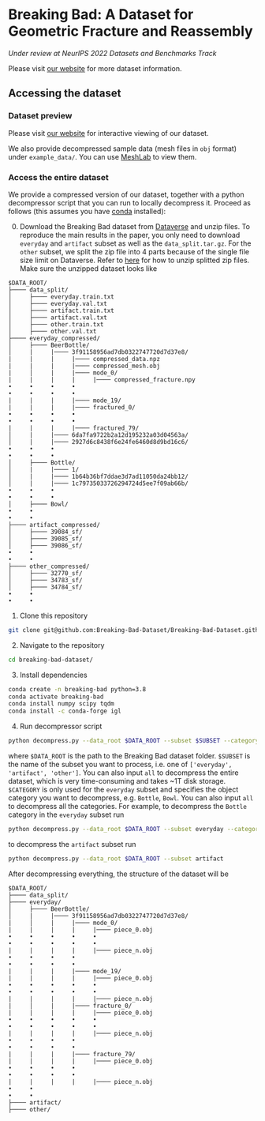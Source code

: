 # Breaking Bad: A Dataset for Geometric Fracture and Reassembly

*Under review at NeurIPS 2022 Datasets and Benchmarks Track*

Please visit [our website](https://breaking-bad-dataset.github.io) for more dataset information.

## Accessing the dataset

### Dataset preview

Please visit [our website](https://breaking-bad-dataset.github.io) for interactive viewing of our dataset.

We also provide decompressed sample data (mesh files in `obj` format) under `example_data/`.
You can use [MeshLab](https://www.meshlab.net/) to view them.

### Access the entire dataset

We provide a compressed version of our dataset, together with a python decompressor script that you can run to locally decompress it. Proceed as follows (this assumes you have [conda](https://docs.conda.io/projects/conda/en/latest/user-guide/install/index.html) installed):

0. Download the Breaking Bad dataset from [Dataverse](https://doi.org/10.5683/SP3/LZNPKB) and unzip files.
To reproduce the main results in the paper, you only need to download `everyday` and `artifact` subset as well as the `data_split.tar.gz`.
For the `other` subset, we split the zip file into 4 parts because of the single file size limit on Dataverse.
Refer to [here](https://unix.stackexchange.com/questions/40480/how-to-unzip-a-multipart-spanned-zip-on-linux) for how to unzip splitted zip files.
Make sure the unzipped dataset looks like
```
$DATA_ROOT/
├──── data_split/
│     ├──── everyday.train.txt
│     ├──── everyday.val.txt
│     ├──── artifact.train.txt
│     ├──── artifact.val.txt
│     ├──── other.train.txt
│     ├──── other.val.txt
├──── everyday_compressed/
│     ├──── BeerBottle/
│     |     |──── 3f91158956ad7db0322747720d7d37e8/
|     |     |     |──── compressed_data.npz
|     |     |     |──── compressed_mesh.obj
|     │     |     |──── mode_0/
|     |     |     |     |──── compressed_fracture.npy
•     •     •     •
•     •     •     •
|     |     |     |──── mode_19/
|     |     |     |──── fractured_0/
•     •     •     •
•     •     •     •
|     |     |     |──── fractured_79/
│     |     |──── 6da7fa9722b2a12d195232a03d04563a/
│     |     |──── 2927d6c8438f6e24fe6460d8d9bd16c6/
•     •     •
•     •     •
│     ├──── Bottle/
│     |     |──── 1/
│     |     |──── 1b64b36bf7ddae3d7ad11050da24bb12/
│     |     |──── 1c79735033726294724d5ee7f09ab66b/
•     •     •
•     •     •
│     ├──── Bowl/
•     •
•     •
├──── artifact_compressed/
│     ├──── 39084_sf/
│     ├──── 39085_sf/
│     ├──── 39086_sf/
•     •
•     •
├──── other_compressed/
│     ├──── 32770_sf/
│     ├──── 34783_sf/
│     ├──── 34784_sf/
•     •
•     •
```
1. Clone this repository
```bash
git clone git@github.com:Breaking-Bad-Dataset/Breaking-Bad-Dataset.github.io.git breaking-bad-dataset
```
2. Navigate to the repository
```bash
cd breaking-bad-dataset/
```
3. Install dependencies
```bash
conda create -n breaking-bad python=3.8
conda activate breaking-bad
conda install numpy scipy tqdm
conda install -c conda-forge igl
```
4. Run decompressor script
```bash
python decompress.py --data_root $DATA_ROOT --subset $SUBSET --category $CATEGORY
```
where `$DATA_ROOT` is the path to the Breaking Bad dataset folder.
`$SUBSET` is the name of the subset you want to process, i.e. one of `['everyday', 'artifact', 'other']`.
You can also input `all` to decompress the entire dataset, which is very time-consuming and takes ~1T disk storage.
`$CATEGORY` is only used for the `everyday` subset and specifies the object category you want to decompress, e.g. `Bottle`, `Bowl`.
You can also input `all` to decompress all the categories.
For example, to decompress the `Bottle` category in the `everyday` subset run
```bash
python decompress.py --data_root $DATA_ROOT --subset everyday --category Bottle
```
to decompress the `artifact` subset run
```bash
python decompress.py --data_root $DATA_ROOT --subset artifact
```

After decompressing everything, the structure of the dataset will be
```
$DATA_ROOT/
├──── data_split/
├──── everyday/
│     ├──── BeerBottle/
│     |     |──── 3f91158956ad7db0322747720d7d37e8/
|     │     |     |──── mode_0/
|     |     |     |     |──── piece_0.obj
•     •     •     •     •
•     •     •     •     •
|     |     |     |     |──── piece_n.obj
•     •     •     •
•     •     •     •
|     |     |     |──── mode_19/
|     |     |     |     |──── piece_0.obj
•     •     •     •     •
•     •     •     •     •
|     |     |     |     |──── piece_n.obj
|     │     |     |──── fracture_0/
|     |     |     |     |──── piece_0.obj
•     •     •     •     •
•     •     •     •     •
|     |     |     |     |──── piece_n.obj
•     •     •     •
•     •     •     •
|     |     |     |──── fracture_79/
|     |     |     |     |──── piece_0.obj
•     •     •     •
•     •     •     •
|     |     |     |     |──── piece_n.obj
•     •
•     •
├──── artifact/
├──── other/
```
